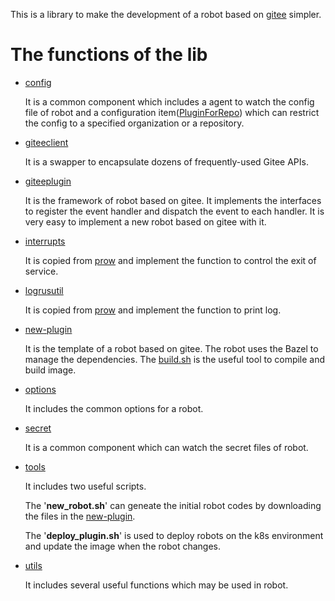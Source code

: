 This is a library to make the development of a robot based on [gitee](https://gitee.com) simpler.

# The functions of the lib
- [config](https://github.com/opensourceways/community-robot-lib/blob/master/config)

  It is a common component which includes a agent to watch the config file of robot and a configuration item([PluginForRepo](https://github.com/opensourceways/community-robot-lib/blob/master/config/plugin_for_repo.go#L9)) which can restrict the config to a specified organization or a repository.

- [giteeclient](https://github.com/opensourceways/community-robot-lib/blob/master/giteeclient)

  It is a swapper to encapsulate dozens of frequently-used Gitee APIs.

- [giteeplugin](https://github.com/opensourceways/community-robot-lib/blob/master/giteeplugin)

  It is the framework of robot based on gitee. It implements the interfaces to register the event handler and dispatch the event to each handler.
  It is very easy to implement a new robot based on gitee with it.

- [interrupts](https://github.com/opensourceways/community-robot-lib/blob/master/interrupts)

  It is copied from [prow](https://github.com/kubernetes/test-infra/tree/master/prow/interrupts) and implement the function to control the exit of service.

- [logrusutil](https://github.com/opensourceways/community-robot-lib/blob/master/logrusutil)

  It is copied from [prow](https://github.com/kubernetes/test-infra/tree/master/prow/logrusutil) and implement the function to print log.

- [new-plugin](https://github.com/opensourceways/community-robot-lib/blob/master/new-plugin)

  It is the template of a robot based on gitee. The robot uses the Bazel to manage the dependencies.
  The [build.sh](https://github.com/opensourceways/community-robot-lib/blob/master/new-plugin/build.sh) is the useful tool to compile and build image.

- [options](https://github.com/opensourceways/community-robot-lib/blob/master/options)

  It includes the common options for a robot.

- [secret](https://github.com/opensourceways/community-robot-lib/blob/master/secret)

  It is a common component which can watch the secret files of robot.

- [tools](https://github.com/opensourceways/community-robot-lib/blob/master/tools)

  It includes two useful scripts.

  The '**new_robot.sh**' can geneate the initial robot codes by downloading the files in the [new-plugin](https://github.com/opensourceways/community-robot-lib/blob/master/new-plugin).

  The '**deploy_plugin.sh**' is used to deploy robots on the k8s environment and update the image when the robot changes.

- [utils](https://github.com/opensourceways/community-robot-lib/blob/master/utils)

  It includes several useful functions which may be used in robot.
